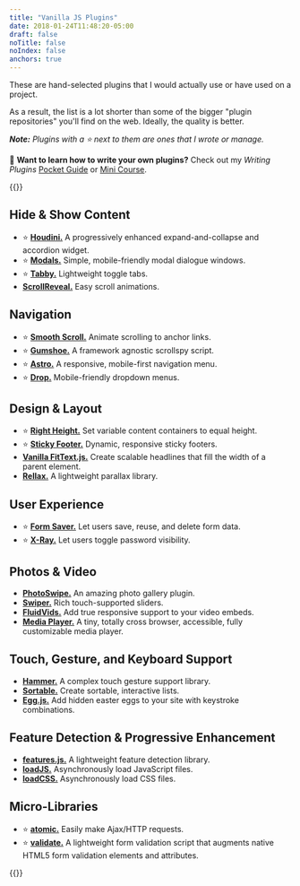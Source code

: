 ```yaml
---
title: "Vanilla JS Plugins"
date: 2018-01-24T11:48:20-05:00
draft: false
noTitle: false
noIndex: false
anchors: true
---
```


These are hand-selected plugins that I would actually use or have used on a project.

As a result, the list is a lot shorter than some of the bigger "plugin repositories" you'll find on the web. Ideally, the quality is better.

*__Note:__ Plugins with a ⭐️ next to them are ones that I wrote or manage.*

<div class="callout">
🚀 <strong>Want to learn how to write your own plugins?</strong> Check out my <em>Writing Plugins</em> <a href="https://gomakethings.com/guides/web-apps/">Pocket Guide</a> or <a href="https://gomakethings.com/courses/web-apps/">Mini Course</a>.
</div>

{{<toc>}}

## Hide & Show Content

- ⭐️ **[Houdini.](https://github.com/cferdinandi/houdini/)** A progressively enhanced expand-and-collapse and accordion widget.
- ⭐️ **[Modals.](https://github.com/cferdinandi/modals/)** Simple, mobile-friendly modal dialogue windows.
- ⭐️ **[Tabby.](https://github.com/cferdinandi/tabby/)** Lightweight toggle tabs.
- **[ScrollReveal.](https://scrollrevealjs.org/)** Easy scroll animations.


## Navigation

- ⭐️ **[Smooth Scroll.](https://github.com/cferdinandi/smooth-scroll/)** Animate scrolling to anchor links.
- ⭐️ **[Gumshoe.](https://github.com/cferdinandi/gumshoe/)** A framework agnostic scrollspy script.
- ⭐️ **[Astro.](https://github.com/cferdinandi/astro/)** A responsive, mobile-first navigation menu.
- ⭐️ **[Drop.](https://github.com/cferdinandi/drop/)** Mobile-friendly dropdown menus.


## Design & Layout

- ⭐️ **[Right Height.](https://github.com/cferdinandi/right-height/)** Set variable content containers to equal height.
- ⭐️ **[Sticky Footer.](https://github.com/cferdinandi/sticky-footer/)** Dynamic, responsive sticky footers.
- **[Vanilla FitText.js.](https://github.com/adactio/FitText.js)** Create scalable headlines that fill the width of a parent element.
- **[Rellax.](https://dixonandmoe.com/rellax/)** A lightweight parallax library.


## User Experience

- ⭐️ **[Form Saver.](https://github.com/cferdinandi/form-saver/)** Let users save, reuse, and delete form data.
- ⭐️ **[X-Ray.](https://github.com/cferdinandi/x-ray/)** Let users toggle password visibility.


## Photos & Video

- **[PhotoSwipe.](http://photoswipe.com/)** An amazing photo gallery plugin.
- **[Swiper.](http://idangero.us/swiper/)** Rich touch-supported sliders.
- **[FluidVids.](https://github.com/toddmotto/fluidvids)** Add true responsive support to your video embeds.
- **[Media Player.](https://github.com/jonathantneal/media-player)** A tiny, totally cross browser, accessible, fully customizable media player.


## Touch, Gesture, and Keyboard Support

- **[Hammer.](http://hammerjs.github.io/)** A complex touch gesture support library.
- **[Sortable.](http://rubaxa.github.io/Sortable/)** Create sortable, interactive lists.
- **[Egg.js.](http://thatmikeflynn.com/egg.js/)** Add hidden easter eggs to your site with keystroke combinations.


## Feature Detection & Progressive Enhancement

- **[features.js.](http://featurejs.com/)** A lightweight feature detection library.
- **[loadJS.](https://github.com/filamentgroup/loadJS/)** Asynchronously load JavaScript files.
- **[loadCSS.](https://github.com/filamentgroup/loadCSS/)** Asynchronously load CSS files.


## Micro-Libraries

- ⭐️ **[atomic.](https://github.com/cferdinandi/atomic)** Easily make Ajax/HTTP requests.
- ⭐️ **[validate.](https://github.com/cferdinandi/validate)** A lightweight form validation script that augments native HTML5 form validation elements and attributes.

{{<mailchimp intro>}}